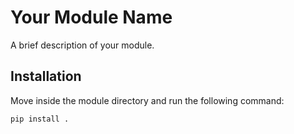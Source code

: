 # Your Module Name

A brief description of your module.

## Installation
Move inside the module directory and run the following command:
```sh
pip install .
```
